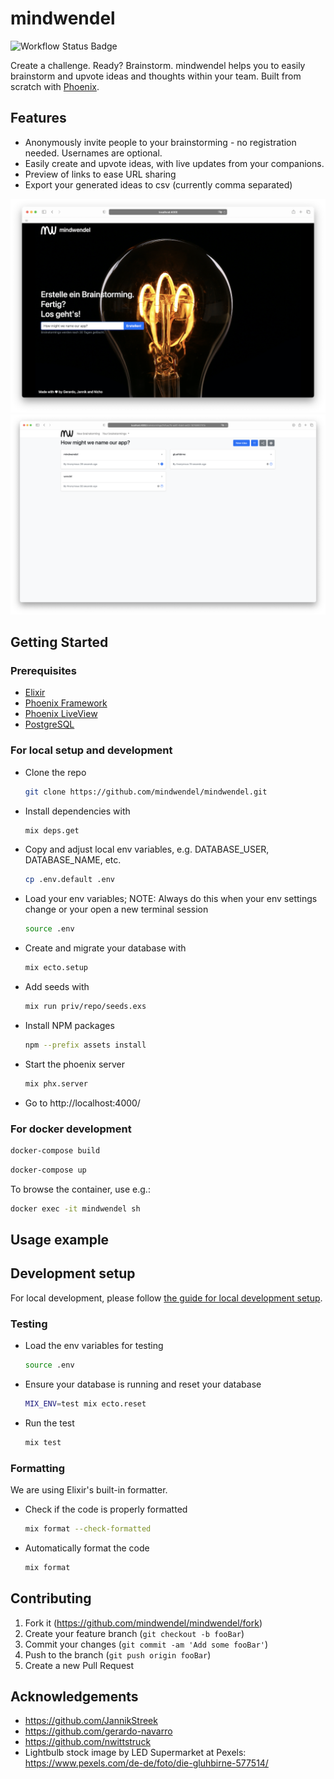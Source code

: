 # mindwendel

![Workflow Status Badge](https://github.com/mindwendel/mindwendel/workflows/ci_cd/badge.svg)

Create a challenge. Ready? Brainstorm. mindwendel helps you to easily brainstorm and upvote ideas and thoughts within your team. Built from scratch with [Phoenix](https://www.phoenixframework.org).

## Features
- Anonymously invite people to your brainstorming - no registration needed. Usernames are optional.
- Easily create and upvote ideas, with live updates from your companions.
- Preview of links to ease URL sharing
- Export your generated ideas to csv (currently comma separated)

![](docs/screenshot.png)
![](docs/screenshot2.png)

## Getting Started

### Prerequisites

- [Elixir](https://elixir-lang.org/install.html)
- [Phoenix Framework](https://hexdocs.pm/phoenix/installation.html#phoenix)
- [Phoenix LiveView](https://github.com/phoenixframework/phoenix_live_view)
- [PostgreSQL](https://www.postgresql.org)

### For local setup and development

- Clone the repo
  ```sh
  git clone https://github.com/mindwendel/mindwendel.git
  ```
- Install dependencies with
  ```sh
  mix deps.get
  ```
- Copy and adjust local env variables, e.g. DATABASE_USER, DATABASE_NAME, etc.
  ```sh
  cp .env.default .env
  ```
- Load your env variables; NOTE: Always do this when your env settings change or your open a new terminal session
  ```sh
  source .env
  ```
- Create and migrate your database with
  ```sh
  mix ecto.setup
  ```
- Add seeds with
  ```sh
  mix run priv/repo/seeds.exs
  ```
- Install NPM packages
  ```sh
  npm --prefix assets install
  ```
- Start the phoenix server
  ```sh
  mix phx.server
  ```
- Go to http://localhost:4000/

### For docker development

```sh
docker-compose build
```

```sh
docker-compose up
```

To browse the container, use e.g.:

```sh
docker exec -it mindwendel sh
```

## Usage example

## Development setup

For local development, please follow [the guide for local development setup](#for-local-setup-and-development).

### Testing

- Load the env variables for testing
  ```sh
  source .env
  ```
- Ensure your database is running and reset your database
  ```sh
  MIX_ENV=test mix ecto.reset
  ```
- Run the test
  ```sh
  mix test
  ```

### Formatting

We are using Elixir's built-in formatter.

- Check if the code is properly formatted
  ```sh
  mix format --check-formatted
  ```
- Automatically format the code
  ```sh
  mix format
  ```

## Contributing

1. Fork it (<https://github.com/mindwendel/mindwendel/fork>)
2. Create your feature branch (`git checkout -b fooBar`)
3. Commit your changes (`git commit -am 'Add some fooBar'`)
4. Push to the branch (`git push origin fooBar`)
5. Create a new Pull Request

## Acknowledgements

- https://github.com/JannikStreek
- https://github.com/gerardo-navarro
- https://github.com/nwittstruck
- Lightbulb stock image by LED Supermarket at Pexels: https://www.pexels.com/de-de/foto/die-gluhbirne-577514/
